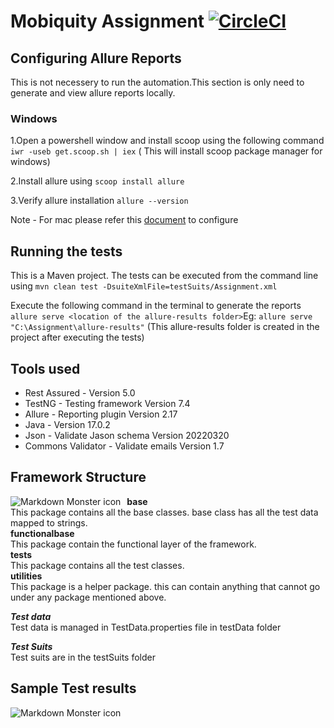 # Mobiquity Assignment [![CircleCI](https://circleci.com/gh/PnxLasantha/MobiAssignment/tree/master.svg?style=svg&circle-token=1d3b561ce32b809871b71e2f15211b8e284a8047)](https://circleci.com/gh/PnxLasantha/MobiAssignment/tree/master)


## Configuring Allure Reports

This is not necessery to run the automation.This section is only need to generate and view allure reports locally.

### Windows

1.Open a powershell window and install scoop using the following command `iwr -useb get.scoop.sh | iex` ( This will
install scoop package manager for windows)

2.Install allure using `scoop install allure`

3.Verify allure installation `allure --version`

Note - For mac please refer this [document](https://docs.qameta.io/allure/) to configure

## Running the tests

This is a Maven project. The tests can be executed from the command line using `mvn clean test -DsuiteXmlFile=testSuits/Assignment.xml`

Execute the following command in the terminal to generate the
reports `allure serve <location of the allure-results folder>`Eg: `allure serve "C:\Assignment\allure-results"` (This allure-results folder is created in the project after executing
the tests)

## Tools used

- Rest Assured - Version 5.0
- TestNG - Testing framework Version 7.4
- Allure - Reporting plugin Version 2.17
- Java - Version 17.0.2
- Json - Validate Jason schema Version 20220320
- Commons Validator - Validate emails Version 1.7

## Framework Structure

<img src="https://i.ibb.co/P5xCLh9/ps.png"
alt="Markdown Monster icon"
style="float: left; margin-right: 10px;" />

**base**</br>  This package contains all the base classes. base class has all the test data mapped to strings.   
**functionalbase** </br> This package contain the functional layer of the framework.  
**tests**</br> This package contains all the test classes.  
**utilities**</br> This package is a helper package. this can contain anything that cannot go under any package
mentioned above.

***Test data***</br>
Test data is managed in TestData.properties file in testData folder

***Test Suits***</br>
Test suits are in the testSuits folder

## Sample Test results

<img src="https://i.ibb.co/2kFTH4J/tr.png"
alt="Markdown Monster icon"
style="float: left; margin-right: 10px;" />

